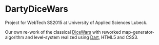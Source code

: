 # DartyDiceWars

Project for WebTech SS2015 at University of Applied Sciences Lubeck.

Our own re-work of the classical <a href="http://www.gamedesign.jp/flash/dice/dice.swf">DiceWars</a> with reworked map-generator-algorithm and level-system realized using <a href="http://www.dartlang.org">Dart</a>, HTML5 and CSS3.
